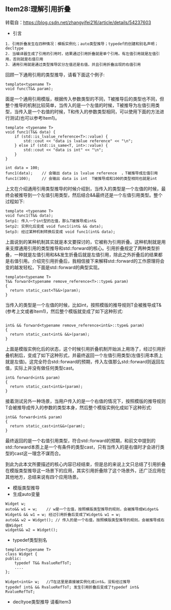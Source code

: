 ## Item28:理解引用折叠
转载自：https://blog.csdn.net/zhangyifei216/article/details/54237603
* 引言
```
1. 引⽤折叠发⽣在四种情况：模板实例化；auto类型推导；typedef的创建和别名声明；decltype
2. 当编译器⽣成了引⽤的引⽤时，结果通过引⽤折叠就是单个引⽤。有左值引⽤就是左值引⽤，否则就是右值引⽤
3. 通⽤引⽤就是通过类型推导区分左值还是右值，并且引⽤折叠出现的右值引⽤
```
回顾一下通用引用的类型推导，请看下面这个例子:
```
template<typename T>
void func(T&& param);
```

面是一个通用引用模版，根据传入参数类型的不同，T被推导后的类型也不同，但整个推导的机制比较简单，当传入的是一个左值的时候，T被推导为左值引用类型，当传入是一个右值的时候，T和传入的参数类型相同，可以使用下面的方法进行测试(也可以参考Item1)。

```
template <typename T>
void func1(T&& data) {
    if (std::is_lvalue_reference<T>::value) {
        std::cout << "data is lvalue reference" << "\n";
    } else if (std::is_same<T, int>::value) {
        std::cout << "data is int" << "\n";
    }
}

int data = 100;
func1(data);    // 会输出 data is lvalue reference  ，T被推导成左值引用
func1(100);     // 会输出 data is int  T被推导成和100的类型相同也就是int
```
上文在介绍通用引用类型推导的时候介绍到，当传入的类型是一个左值的时候，最终会被推导到一个左值引用类型，然后结合&&最终还是一个左值引用类型。整个过程如下:
```
template <typename T>
void func1(T&& data);
Setp1: 传入一个int型的左值，那么T被推导成int&
Setp2: 实例化后变成 void func1(int& && data);
Setp3: 经过某种机制转换后变成 void func1(int& data);
```
上面说到的某种机制其实就是本文要探讨的，它被称为引用折叠。这种机制就是用来支撑通用引用的类型推导和std::forward的核心。引用折叠规定了两种类型折叠，一种就是左值引用和&&发生折叠后就是左值引用，除此之外折叠后的结果都是右值引用。介绍完引用折叠后，我相信接下来解释std::forward的工作原理将会变的越发轻松，下面是std::forward的典型实现。
```
template<typename T>
T&& forward<typename remove_reference<T>::type& param)
{
  return static_cast<T&&>(param);
}
```
当传入的类型是一个左值的时候，比如int，按照模版的推导规则T会被推导成T&(参考上文或者Item1)，然后整个模版就变成了如下这种形式:
```

int& && forward<typename remove_reference<int&>::type& param)
{
  return static_cast<int& &&>(param);
}
```
上面是模版实例化后的状态，这个时候引用折叠机制开始派上用场了，经过引用折叠机制后，变成了如下这种形式，并最终返回一个左值引用类型(左值引用本质上就是左值)。这完全符合std::forward的预期，传入左值那么std::forward则返回左值，实际上并没有做任何类型cast。
```
int& forward<int& param)
{
  return static_cast<int&>(param);
}
```

接着测试另外一种场景，当用户传入的是一个右值的情况下，按照模版的推导规则T会被推导成传入的参数的类型本身，然后整个模版实例化成如下这种形式:
```
int&& forward<int& param)
{
  return static_cast<int&&>(param);
}
```
最终返回的是一个右值引用类型，符合std::forward的预期，和前文中提到的std::forward本质上是一个有条件的类型cast，只有当传入的是右值时才会进行类型的cast这一理念不谋而合。

到此为此本文所要描述的核心内容已经结束，但是总的来说上文只总结了引用折叠在模版类型推导这一场景下的应用，其实引用折叠除了这个场景外，还广泛应用在其他地方，总结来说有四个应用场景。

* 模版类型推导
* 生成auto变量
```
Widget w;
auto&& w1 = w;    // w是一个左值，按照模版类型推导的规则，会被推导成Widget&
Widget& && w1 = w; 经过引用折叠后变成了Widget& w1 = w;
auto&& w2 = Widget(); // 传入的是一个右值，按照模版类型推导的规则，会被推导成右值Widget
widget&& w2 = Widget();
```
* typedef类型别名
```
template<typename T>
class Widget {
public:
    typedef T&& RvalueRefToT;
    ....
};

Widget<int&> w;   //T在这里是直接被实例化成int&，没有经过推导
typedef int& && RvalueRefToT; 发生引用折叠后变成了typedef int& RvalueRefToT;
```

* decltyoe类型推导
请看Item3
